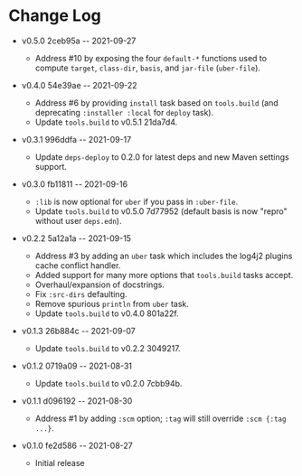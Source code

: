 # Change Log

* v0.5.0 2ceb95a -- 2021-09-27
  * Address #10 by exposing the four `default-*` functions used to compute `target`, `class-dir`, `basis`, and `jar-file` (`uber-file`).

* v0.4.0 54e39ae -- 2021-09-22
  * Address #6 by providing `install` task based on `tools.build` (and deprecating `:installer :local` for `deploy` task).
  * Update `tools.build` to v0.5.1 21da7d4.

* v0.3.1 996ddfa -- 2021-09-17
  * Update `deps-deploy` to 0.2.0 for latest deps and new Maven settings support.

* v0.3.0 fb11811 -- 2021-09-16
  * `:lib` is now optional for `uber` if you pass in `:uber-file`.
  * Update `tools.build` to v0.5.0 7d77952 (default basis is now "repro" without user `deps.edn`).

* v0.2.2 5a12a1a -- 2021-09-15
  * Address #3 by adding an `uber` task which includes the log4j2 plugins cache conflict handler.
  * Added support for many more options that `tools.build` tasks accept.
  * Overhaul/expansion of docstrings.
  * Fix `:src-dirs` defaulting.
  * Remove spurious `println` from `uber` task.
  * Update `tools.build` to v0.4.0 801a22f.

* v0.1.3 26b884c -- 2021-09-07
  * Update `tools.build` to v0.2.2 3049217.

* v0.1.2 0719a09 -- 2021-08-31
  * Update `tools.build` to v0.2.0 7cbb94b.

* v0.1.1 d096192 -- 2021-08-30
  * Address #1 by adding `:scm` option; `:tag` will still override `:scm {:tag ...}`.

* v0.1.0 fe2d586 -- 2021-08-27
  * Initial release
